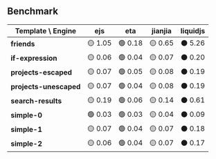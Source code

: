 ## Benchmark

| Template \ Engine | ejs | eta | jianjia | liquidjs |
|-------------------|:--------:|:--------:|:--------:|:--------:|
| **friends** | 🟡 1.05 | 🟢 0.18 | 🟡 0.65 | ⚫ 5.26 |
| **if-expression** | 🟡 0.06 | 🟢 0.04 | 🟡 0.07 | ⚫ 0.20 |
| **projects-escaped** | 🟡 0.07 | 🟢 0.05 | 🟡 0.08 | ⚫ 0.19 |
| **projects-unescaped** | 🟡 0.07 | 🟢 0.04 | 🟡 0.08 | ⚫ 0.19 |
| **search-results** | 🟡 0.19 | 🟢 0.06 | 🟡 0.14 | ⚫ 0.61 |
| **simple-0** | 🟢 0.03 | 🟢 0.03 | 🟡 0.04 | ⚫ 0.09 |
| **simple-1** | 🟡 0.07 | 🟢 0.04 | 🟡 0.07 | ⚫ 0.18 |
| **simple-2** | 🟡 0.06 | 🟢 0.04 | 🟡 0.07 | ⚫ 0.17 |
